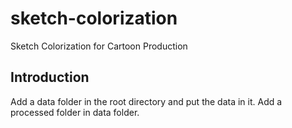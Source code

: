 # sketch-colorization

Sketch Colorization for Cartoon Production

## Introduction

Add a data folder in the root directory and put the data in it.
Add a processed folder in data folder.
